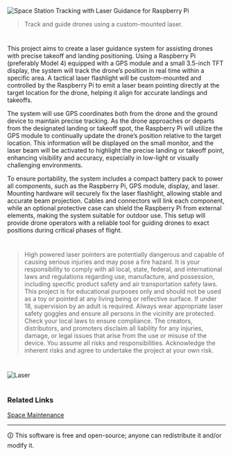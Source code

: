 ![Space Station Tracking with Laser Guidance for Raspberry Pi](https://github.com/sourceduty/Space_Station_Guide/assets/123030236/adf23f8f-ba2b-42a3-a3db-ff15910317eb)

> Track and guide drones using a custom-mounted laser.

#

This project aims to create a laser guidance system for assisting drones with precise takeoff and landing positioning. Using a Raspberry Pi (preferably Model 4) equipped with a GPS module and a small 3.5-inch TFT display, the system will track the drone’s position in real time within a specific area. A tactical laser flashlight will be custom-mounted and controlled by the Raspberry Pi to emit a laser beam pointing directly at the target location for the drone, helping it align for accurate landings and takeoffs.

The system will use GPS coordinates both from the drone and the ground device to maintain precise tracking. As the drone approaches or departs from the designated landing or takeoff spot, the Raspberry Pi will utilize the GPS module to continually update the drone’s position relative to the target location. This information will be displayed on the small monitor, and the laser beam will be activated to highlight the precise landing or takeoff point, enhancing visibility and accuracy, especially in low-light or visually challenging environments.

To ensure portability, the system includes a compact battery pack to power all components, such as the Raspberry Pi, GPS module, display, and laser. Mounting hardware will securely fix the laser flashlight, allowing stable and accurate beam projection. Cables and connectors will link each component, while an optional protective case can shield the Raspberry Pi from external elements, making the system suitable for outdoor use. This setup will provide drone operators with a reliable tool for guiding drones to exact positions during critical phases of flight.

#

> High powered laser pointers are potentially dangerous and capable of causing serious injuries and may pose a fire hazard. It is your responsibility to comply with all local, state, federal, and international laws and regulations regarding use, manufacture, and possession, including specific product safety and air transportation safety laws. This project is for educational purposes only and should not be used as a toy or pointed at any living being or reflective surface. If under 18, supervision by an adult is required. Always wear appropriate laser safety goggles and ensure all persons in the vicinity are protected. Check your local laws to ensure compliance. The creators, distributors, and promoters disclaim all liability for any injuries, damage, or legal issues that arise from the use or misuse of the device. You assume all risks and responsibilities. Acknowledge the inherent risks and agree to undertake the project at your own risk.

#
![Laser](https://github.com/user-attachments/assets/b81cf110-7f90-46cb-9baa-1a2bd0e85652)

#
### Related Links

[Space Maintenance](https://github.com/sourceduty/Space_Maintenance)

***
🛈 This software is free and open-source; anyone can redistribute it and/or modify it.
